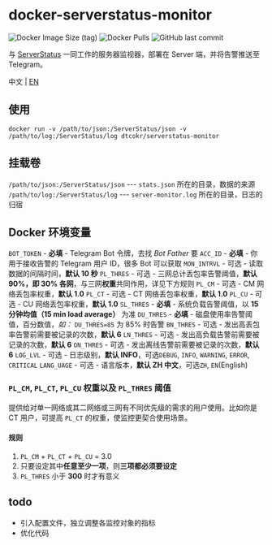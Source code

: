 # docker-serverstatus-monitor

![Docker Image Size (tag)](https://img.shields.io/docker/image-size/dtcokr/serverstatus-monitor/latest)
![Docker Pulls](https://img.shields.io/docker/pulls/dtcokr/serverstatus-monitor)
![GitHub last commit](https://img.shields.io/github/last-commit/dtcokr/docker-serverstatus-monitor)

与 [ServerStatus](https://github.com/cppla/ServerStatus) 一同工作的服务器监视器，部署在 Server 端，并将告警推送至 Telegram。

中文 | [EN](https://github.com/dtcokr/docker-serverstatus-monitor/blob/main/README_EN.md)

## 使用

`docker run -v /path/to/json:/ServerStatus/json -v /path/to/log:/ServerStatus/log dtcokr/serverstatus-monitor`

## 挂载卷

`/path/to/json:/ServerStatus/json` --- `stats.json` 所在的目录，数据的来源
`/path/to/log:/ServerStatus/log` --- `server-monitor.log` 所在的目录，日志的归宿

## Docker 环境变量

`BOT_TOKEN` - **必填** - Telegram Bot 令牌，去找 _Bot Father_ 要
`ACC_ID` - **必填** - 你用于接收告警的 Telegram 用户 ID，很多 Bot 可以获取
`MON_INTRVL` - 可选 - 读取数据的间隔时间，**默认 10 秒**
`PL_THRES` - 可选 - 三网总计丢包率告警阈值，**默认 90%，即 30% 各网**，与三网**权重**共同作用，详见下方规则
`PL_CM` - 可选 - CM 网络丢包率权重，**默认 1.0**
`PL_CT` - 可选 - CT 网络丢包率权重，**默认 1.0**
`PL_CU` - 可选 - CU 网络丢包率权重，**默认 1.0**
`SL_THRES` - **必填** - 系统负载告警阈值，以 **15 分钟均值（15 min load average）** 为准
`DU_THRES` - **必填** - 磁盘使用率告警阈值，百分数值，_如：_ `DU_THRES=85` 为 85% 时告警
`BN_THRES` - 可选 - 发出高丢包率告警前需要被记录的次数，**默认 6**
`LN_THRES` - 可选 - 发出高负载告警前需要被记录的次数，**默认 6**
`ON_THRES` - 可选 - 发出离线告警前需要被记录的次数，**默认 6**
`LOG_LVL` - 可选 - 日志级别，**默认 INFO**，可选`DEBUG`, `INFO`, `WARNING`, `ERROR`, `CRITICAL`
`LANG_UAGE` - 可选 - 语言版本，**默认 ZH 中文**，可选`ZH`, `EN`(English)

### `PL_CM`, `PL_CT`, `PL_CU` 权重以及 `PL_THRES` 阈值

提供给对单一网络或其二网络或三网有不同优先级的需求的用户使用。比如你是 CT 用户，可提高 `PL_CT` 的权重，使监控更契合使用场景。

#### 规则

1. `PL_CM` + `PL_CT` + `PL_CU` = 3.0
2. 只要设定其中**任意至少一项**，则**三项都必须要设定**
3. `PL_THRES` 小于 **300** 时才有意义

## todo

- 引入配置文件，独立调整各监控对象的指标
- 优化代码

